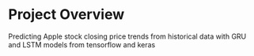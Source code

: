 # Project Overview
Predicting Apple stock closing price trends from historical data with GRU and LSTM models from tensorflow and keras   

